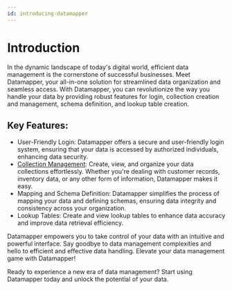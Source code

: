 ```yaml
---
id: introducing-datamapper
---
```



# Introduction

In the dynamic landscape of today's digital world, efficient data management is the cornerstone of successful businesses. Meet Datamapper, your all-in-one solution for streamlined data organization and seamless access. With Datamapper, you can revolutionize the way you handle your data by providing robust features for login, collection creation and management, schema definition, and lookup table creation.

## Key Features:

* User-Friendly Login: Datamapper offers a secure and user-friendly login system, ensuring that your data is accessed by authorized individuals, enhancing data security.
* [Collection Management](./collection-management.md): Create, view, and organize your data collections effortlessly. Whether you're dealing with customer records, inventory data, or any other form of information, Datamapper makes it easy.
* Mapping and Schema Definition: Datamapper simplifies the process of mapping your data and defining schemas, ensuring data integrity and consistency across your organization.
* Lookup Tables: Create and view lookup tables to enhance data accuracy and improve data retrieval efficiency.

Datamapper empowers you to take control of your data with an intuitive and powerful interface. Say goodbye to data management complexities and hello to efficient and effective data handling. Elevate your data management game with Datamapper!

Ready to experience a new era of data management? Start using Datamapper today and unlock the potential of your data.

